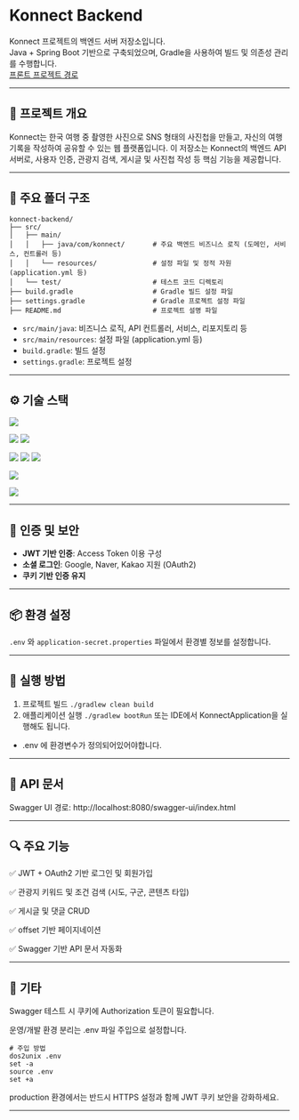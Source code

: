 # Konnect Backend

Konnect 프로젝트의 백엔드 서버 저장소입니다.  
Java + Spring Boot 기반으로 구축되었으며, Gradle을 사용하여 빌드 및 의존성 관리를 수행합니다.  
[프론트 프로젝트 경로](https://github.com/sehee-xx/Konnect)

---

## 🧾 프로젝트 개요

Konnect는 한국 여행 중 촬영한 사진으로 SNS 형태의 사진첩을 만들고, 자신의 여행 기록을 작성하여 공유할 수 있는 웹 플랫폼입니다.
이 저장소는 Konnect의 백엔드 API 서버로, 사용자 인증, 관광지 검색, 게시글 및 사진첩 작성 등 핵심 기능을 제공합니다.

---
## 📁 주요 폴더 구조

```
konnect-backend/
├── src/
│   ├── main/
│   │   ├── java/com/konnect/       # 주요 백엔드 비즈니스 로직 (도메인, 서비스, 컨트롤러 등)
│   │   └── resources/              # 설정 파일 및 정적 자원 (application.yml 등)
│   └── test/                       # 테스트 코드 디렉토리
├── build.gradle                    # Gradle 빌드 설정 파일
├── settings.gradle                 # Gradle 프로젝트 설정 파일
├── README.md                       # 프로젝트 설명 파일
```

- `src/main/java`: 비즈니스 로직, API 컨트롤러, 서비스, 리포지토리 등
- `src/main/resources`: 설정 파일 (application.yml 등)
- `build.gradle`: 빌드 설정
- `settings.gradle`: 프로젝트 설정

---

## ⚙️ 기술 스택

<p align="left">
  <img src="https://img.shields.io/badge/Java-17+-red?logo=java&logoColor=white&style=for-the-badge" />
</p>
<p align="left">
  <img src="https://img.shields.io/badge/Spring Boot-3.x-6DB33F?logo=springboot&logoColor=white&style=for-the-badge" />
  <img src="https://img.shields.io/badge/Spring Security-JWT%20%2B%20OAuth2-6DB33F?logo=springsecurity&logoColor=white&style=for-the-badge" />
</p>
<p align="left">
  <img src="https://img.shields.io/badge/MySQL-8.x-4479A1?logo=mysql&logoColor=white&style=for-the-badge" />
  <img src="https://img.shields.io/badge/JPA-Hibernate-59666C?logo=hibernate&logoColor=white&style=for-the-badge" />
  <img src="https://img.shields.io/badge/QueryDSL-5.x-blue?style=for-the-badge" />
</p>
<p align="left">
  <img src="https://img.shields.io/badge/Swagger-Springdoc%20OpenAPI-85EA2D?logo=swagger&logoColor=black&style=for-the-badge" />
</p>
<p align="left">
  <img src="https://img.shields.io/badge/Gradle-7.x-02303A?logo=gradle&logoColor=white&style=for-the-badge" />
</p>

---

## 🔐 인증 및 보안

- **JWT 기반 인증**: Access Token 이용 구성
- **소셜 로그인**: Google, Naver, Kakao 지원 (OAuth2)
- **쿠키 기반 인증 유지**

---

## 📦 환경 설정

`.env` 와 `application-secret.properties` 파일에서 환경별 정보를 설정합니다.

---

## 🏁 실행 방법
1. 프로젝트 빌드
`./gradlew clean build`
2. 애플리케이션 실행
`./gradlew bootRun`
또는 IDE에서 KonnectApplication을 실행해도 됩니다.

* .env 에 환경변수가 정의되어있어야합니다.

---

## 🧪 API 문서
Swagger UI 경로:
http://localhost:8080/swagger-ui/index.html

---

## 🔍 주요 기능
✅ JWT + OAuth2 기반 로그인 및 회원가입

✅ 관광지 키워드 및 조건 검색 (시도, 구군, 콘텐츠 타입)

✅ 게시글 및 댓글 CRUD

✅ offset 기반 페이지네이션

✅ Swagger 기반 API 문서 자동화

---

## 📌 기타
Swagger 테스트 시 쿠키에 Authorization 토큰이 필요합니다.

운영/개발 환경 분리는 .env 파일 주입으로 설정합니다.

```
# 주입 방법
dos2unix .env
set -a
source .env
set +a 
```

production 환경에서는 반드시 HTTPS 설정과 함께 JWT 쿠키 보안을 강화하세요.

---
